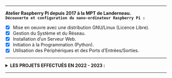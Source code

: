 ***

**Atelier Raspberry Pi depuis 2017 à la MPT de Landerneau.** <br>
**```Découverte et configuration du nano-ordinateur Raspberry Pi :```**<br>
- [x] Mise en oeuvre avec une distribution GNU/Linux (Licence Libre).
- [x] Gestion du Système et du Réseau. 
- [x] Installation d’un Serveur Web. 
- [x] Initiation à la Programmation (Python).
- [x] Utilisation des Périphériques et des Ports d’Entrées/Sorties.<br>

***

<details>
    <summary>
        <b>LES PROJETS EFFECTUÉS EN 2022 - 2023 :</b>
    </summary>
</details>

***
